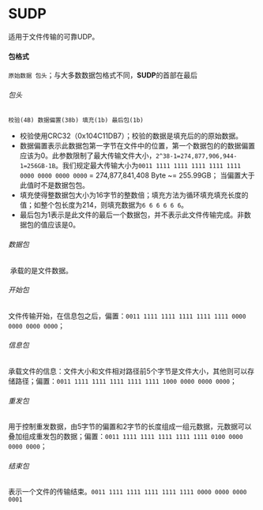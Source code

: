 # SUDP

适用于文件传输的可靠UDP。

#### 包格式

​      `原始数据 包头`；与大多数数据包格式不同，**SUDP**的首部在最后

###### 包头

`校验(4B) 数据偏置(38b) 填充(1b) 最后包(1b)`

- 校验使用CRC32（0x104C11DB7）；校验的数据是填充后的的原始数据。
- 数据偏置表示此数据包第一字节在文件中的位置，第一个数据包的的数据偏置应该为0。此参数限制了最大传输文件大小，`2^38-1=274,877,906,944-1=256GB-1B`。我们规定最大传输大小为`0011 1111 1111 1111 1111 1111 0000 0000 0000 0000` = 274,877,841,408 Byte ~= 255.99GB； 当偏置大于此值时不是数据包包。
- 填充使得整数据包大小为16字节的整数倍；填充方法为循环填充填充长度的值；如整个包长度为214，则填充数据为`6 6 6 6 6 6`。
- 最后包为1表示是此文件的最后一个数据包，并不表示此文件传输完成。非数据包的值应该是0。

###### 数据包

​    承载的是文件数据。

###### 开始包

​    文件传输开始，在信息包之后，偏置：`0011 1111 1111 1111 1111 1111 0000 0000 0000 0000`；

###### 信息包

​    承载文件的信息：文件大小和文件相对路径前5个字节是文件大小，其他则可以存储路径；偏置：`0011 1111 1111 1111 1111 1111 1000 0000 0000 0000`；

###### 重发包

   用于控制重发数据，由5字节的偏置和2字节的长度组成一组元数据，元数据可以叠加组成重发包的数据；偏置：`0011 1111 1111 1111 1111 1111 0100 0000 0000 0000`；

###### 结束包

   表示一个文件的传输结束。`0011 1111 1111 1111 1111 1111 0000 0000 0000 0001`

